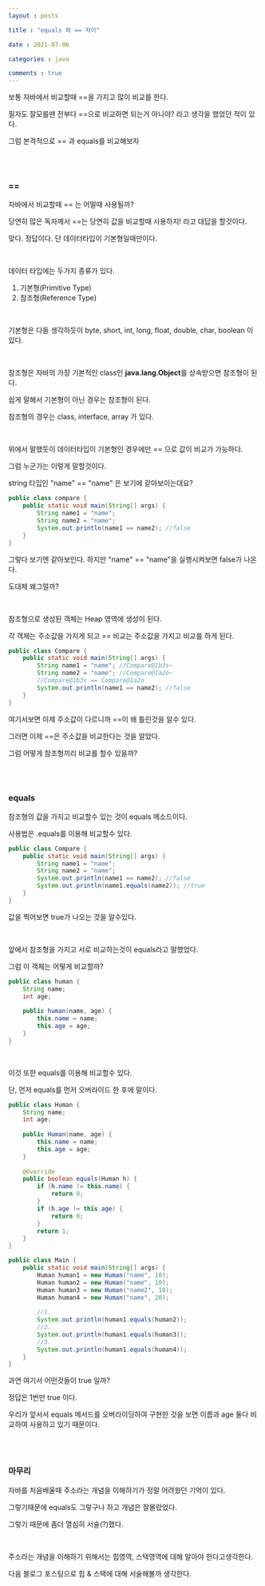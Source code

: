 ```yaml
---
layout : posts

title : "equals 와 == 차이"

date : 2021-07-06

categories : java

comments : true
---
```






보통 자바에서 비교할때 ==을 가지고 많이 비교를 한다.

필자도 잘모를땐 전부다 ==으로 비교하면 되는거 아니야? 라고 생각을 했었던 적이 있다.

그럼 본격적으로 == 과 equals를 비교해보자

<br>

<br>

<h3>==</h3>

자바에서 비교할때 == 는 어떨때 사용될까?

당연히 많은 독자께서 ==는 당연히 값을 비교할때 사용하지! 라고 대답을 할것이다.

맞다. 정답이다. 단 데이터타입이 기본형일때만이다.

<br>

데이터 타입에는 두가지 종류가 있다.

1. 기본형(Primitive Type)
2. 참조형(Reference Type)

<br>

기본형은 다들 생각하듯이 byte, short, int, long, float, double, char, boolean 이 있다.

<br>

참조형은 자바의 가장 기본적인 class인 **java.lang.Object**를 상속받으면 참조형이 된다.

쉽게 말해서 기본형이 아닌 경우는 참조형이 된다.

참조형의 경우는 class, interface, array 가 있다.

<br>

위에서 말했듯이 데이터타입이 기본형인 경우에만 == 으로 값이 비교가 가능하다.

그럼 누군가는 이렇게 말할것이다.

string 타입인 "name" == "name" 은 보기에 같아보이는대요?

```java
public class compare {
    public static void main(String[] args) {
        String name1 = "name";
        String name2 = "name";
        System.out.println(name1 == name2); //false
    }
}
```

그렇다 보기엔 같아보인다. 하지만 "name" == "name"을 실행시켜보면 false가 나온다.

도대체 왜그럴까?

<br>

참조형으로 생성된 객체는 Heap 영역에 생성이 된다. 

각 객체는 주소값을 가지게 되고 == 비교는 주소값을 가지고 비교를 하게 된다.

```java
public class Compare {
    public static void main(String[] args) {
        String name1 = "name"; //Compare@1b3s~
        String name2 = "name"; //Compare@1a2o~
        //Compare@1b3s == Compare@1a2o
        System.out.println(name1 == name2); //false
    }
}
```

여기서보면 이제 주소값이 다르니까 ==이 왜 틀린것을 알수 있다.

그러면 이제 ==은 주소값을 비교한다는 것을 알았다.

그럼 어떻게 참조형끼리 비교를 할수 있을까?

<br>

<br>

<h3>equals</h3>

참조형의 값을 가지고 비교할수 있는 것이 equals 메소드이다.

사용법은 .equals를 이용해 비교할수 있다.

```java
public class Compare {
    public static void main(String[] args) {
        String name1 = "name";
        String name2 = "name";
        System.out.println(name1 == name2); //false
        System.out.println(name1.equals(name2)); //true
    }
}
```

값을 찍어보면 true가 나오는 것을 알수있다.

<br>

앞에서 참조형을 가지고 서로 비교하는것이 equals라고 말했었다.

그럼 이 객체는 어떻게 비교할까?

```java
public class human {
    String name;
    int age;
    
    public human(name, age) {
        this.name = name;
        this.age = age;
    }
}
```

<br>

이것 또한 equals를 이용해 비교할수 있다.

 단, 먼저 equals를 먼저 오버라이드 한 후에 말이다.

```java
public class Human {
    String name;
    int age;
    
    public Human(name, age) {
        this.name = name;
        this.age = age;
    }
    
    @Override
    public boolean equals(Human h) {
        if (h.name != this.name) {
            return 0;
        }
        if (h.age != this.age) {
            return 0;
        }
        return 1;
    }
}

public class Main {
    public static void main(String[] args) {
		Human human1 = new Human("name", 10);
        Human human2 = new Human("name", 10);
        Human human3 = new Human("name2", 10);
        Human human4 = new Human("name", 20);
        
        //1.
        System.out.println(human1.equals(human2));
        //2.
        System.out.println(human1.equals(human3));
        //3.
        System.out.println(human1.equals(human4));
    }
}
```

과연 여기서 어떤것들이  true 일까?

정답은 1번만 true 이다.

우리가 앞서서 equals 메서드를 오버라이딩하여 구현한 것을 보면 이름과 age 둘다 비교하여 사용하고 있기 때문이다.

<br>

<br>

<h3>마무리</h3>

자바를 처음배울때 주소라는 개념을 이해하기가 정말 어려웠던 기억이 있다.

그렇기때문에 equals도 그렇구나 하고 개념은 잘몰랐었다.

그렇기 때문에 좀더 열심히 서술(?)했다.

<br>

주소라는 개념을 이해하기 위해서는 힙영역, 스택영역에 대해 알아야 한다고생각한다.

다음 블로그 포스팅으로 힙 & 스택에 대해 서술해볼까 생각한다.
























